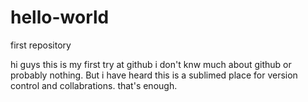 # hello-world
first repository

hi guys this is my first try at github i don't knw much about github or probably nothing. But i have heard this is a sublimed place for version control and collabrations.
that's enough.
